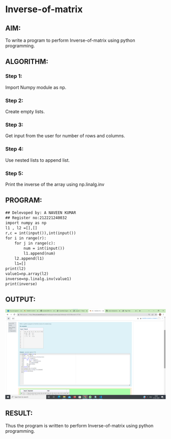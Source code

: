 # Inverse-of-matrix

## AIM:
To write a program to perform Inverse-of-matrix using python programming.

## ALGORITHM:
### Step 1:
Import Numpy module as np.
### Step 2:
Create empty lists.
### Step 3:
Get input from the user for number of rows and columns.
### Step 4:
Use nested lists to append list.
### Step 5:
Print the inverse of the array using np.linalg.inv 

## PROGRAM:
```
## Delevoped by: A NAVEEN KUMAR
## Register no:212221240032
import numpy as np
l1 , l2 =[],[]
r,c = int(input()),int(input())
for i in range(r):
    for j in range(c):
        num = int(input())
        l1.append(num)
    l2.append(l1)
    l1=[]
print(l2)
value1=np.array(l2)
inverse=np.linalg.inv(value1)
print(inverse)
```
## OUTPUT:
![output](inv.png)
## RESULT:
Thus the program is written to perform Inverse-of-matrix using python programming.